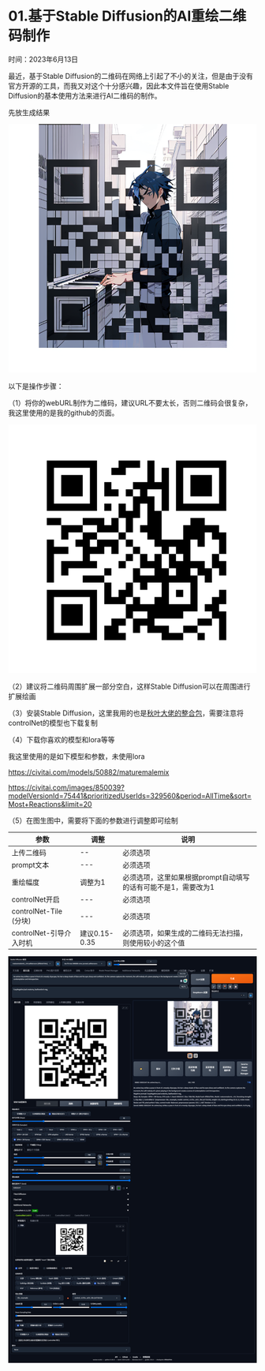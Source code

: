 # 01.基于Stable Diffusion的AI重绘二维码制作

时间：2023年6月13日

最近，基于Stable Diffusion的二维码在网络上引起了不小的关注，但是由于没有官方开源的工具，而我又对这个十分感兴趣，因此本文件旨在使用Stable Diffusion的基本使用方法来进行AI二维码的制作。

先放生成结果

![结果](imgs/sd-qrcode.png)

以下是操作步骤：

（1）将你的webURL制作为二维码，建议URL不要太长，否则二维码会很复杂，我这里使用的是我的github的页面。

![QRcode](imgs/qrcode.png)

（2）建议将二维码周围扩展一部分空白，这样Stable Diffusion可以在周围进行扩展绘画

（3）安装Stable Diffusion，这里我用的也是[秋叶大佬的整合包](https://space.bilibili.com/12566101)，需要注意将controlNet的模型也下载复制

（4）下载你喜欢的模型和lora等等

我这里使用的是如下模型和参数，未使用lora

https://civitai.com/models/50882/maturemalemix

https://civitai.com/images/850039?modelVersionId=75441&prioritizedUserIds=329560&period=AllTime&sort=Most+Reactions&limit=20

（5）在图生图中，需要将下面的参数进行调整即可绘制

|参数|调整|说明|
|  ----  | ----  |  ----  |
|上传二维码|--|必须选项|
|prompt文本|---|必须选项|
|重绘幅度|调整为1|必须选项，这里如果根据prompt自动填写的话有可能不是1，需要改为1|
|controlNet开启|---|必须选项|
|controlNet-Tile (分块)|---|必须选项|
|controlNet-引导介入时机|建议0.15-0.35|必须选项，如果生成的二维码无法扫描，则使用较小的这个值|

![web](imgs/all.png)
